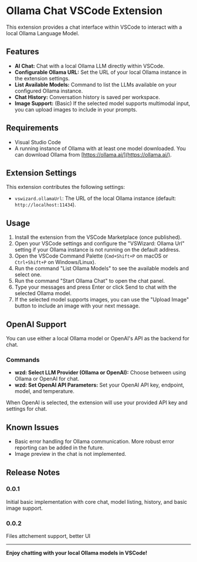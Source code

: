 # Ollama Chat VSCode Extension

This extension provides a chat interface within VSCode to interact with a local Ollama Language Model.

## Features

*   **AI Chat:** Chat with a local Ollama LLM directly within VSCode.
*   **Configurable Ollama URL:** Set the URL of your local Ollama instance in the extension settings.
*   **List Available Models:** Command to list the LLMs available on your configured Ollama instance.
*   **Chat History:** Conversation history is saved per workspace.
*   **Image Support:** (Basic) If the selected model supports multimodal input, you can upload images to include in your prompts.

## Requirements

*   Visual Studio Code
*   A running instance of Ollama with at least one model downloaded. You can download Ollama from [https://ollama.ai/](https://ollama.ai/).

## Extension Settings

This extension contributes the following settings:

*   `vswizard.ollamaUrl`: The URL of the local Ollama instance (default: `http://localhost:11434`).

## Usage

1.  Install the extension from the VSCode Marketplace (once published).
2.  Open your VSCode settings and configure the "VSWizard: Ollama Url" setting if your Ollama instance is not running on the default address.
3.  Open the VSCode Command Palette (`Cmd+Shift+P` on macOS or `Ctrl+Shift+P` on Windows/Linux).
4.  Run the command "List Ollama Models" to see the available models and select one.
5.  Run the command "Start Ollama Chat" to open the chat panel.
6.  Type your messages and press Enter or click Send to chat with the selected Ollama model.
7.  If the selected model supports images, you can use the "Upload Image" button to include an image with your next message.

## OpenAI Support

You can use either a local Ollama model or OpenAI's API as the backend for chat.

### Commands

- **wzd: Select LLM Provider (Ollama or OpenAI):** Choose between using Ollama or OpenAI for chat.
- **wzd: Set OpenAI API Parameters:** Set your OpenAI API key, endpoint, model, and temperature.

When OpenAI is selected, the extension will use your provided API key and settings for chat.

## Known Issues

*   Basic error handling for Ollama communication. More robust error reporting can be added in the future.
*   Image preview in the chat is not implemented.

## Release Notes

### 0.0.1

Initial basic implementation with core chat, model listing, history, and basic image support.

### 0.0.2

Files attchement support, better UI

---

**Enjoy chatting with your local Ollama models in VSCode!**
